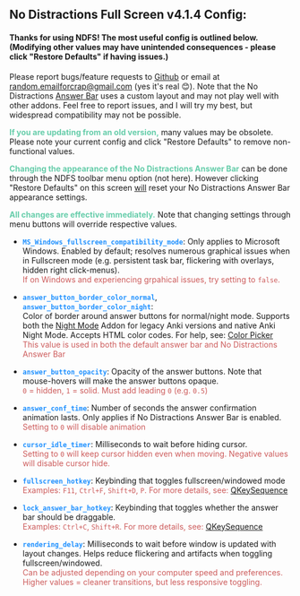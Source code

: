 ## No Distractions Full Screen v4.1.4 Config:

#### Thanks for using NDFS! The most useful config is outlined below. (Modifying other values may have unintended consequences - please click "Restore Defaults" if having issues.)  

  Please report bugs/feature requests to [Github](https://github.com/Quip13/No-Distractions-Full-Screen/issues) or email at random.emailforcrap@gmail.com (yes it's real 😊). Note that the No Distractions <u>Answer Bar</u> uses a custom layout and may not play well with other addons. Feel free to report issues, and I will try my best, but widespread compatibility may not be possible.  

 <b><span style="color:mediumaquamarine">If you are updating from an old version,</span></b> many values may be obsolete. Please note your current config and click "Restore Defaults" to remove non-functional values.  

 <b><span style="color:mediumaquamarine">Changing the appearance of the No Distractions Answer Bar</span></b> can be done through the NDFS toolbar menu option (not here). However clicking "Restore Defaults" on this screen <u>will</u> reset your No Distractions Answer Bar appearance settings.

 <b><span style="color:mediumaquamarine">All changes are effective immediately.</span></b> Note that changing settings through menu buttons will override respective values.  

-  <span style="color:dodgerblue">**`MS_Windows_fullscreen_compatibility_mode`**</span>:
  Only applies to Microsoft Windows. Enabled by default; resolves numerous graphical issues when in Fullscreen mode (e.g. persistent task bar, flickering with overlays, hidden right click-menus).  
  <span style="color:indianred">If on Windows and experiencing grpahical issues, try setting to `false`.</span>

-  <span style="color:dodgerblue">**`answer_button_border_color_normal`**</span>,  
  <span style="color:dodgerblue">**`answer_button_border_color_night`**</span>:  
  Color of border around answer buttons for normal/night mode. Supports both the <u>Night Mode</u> Addon for legacy Anki versions and native Anki Night Mode. Accepts HTML color codes. For help, see: [Color Picker](https://www.hexcolortool.com/#6e6e6e,0.8)  
  <span style="color:indianred">This value is used in both the default answer bar and No Distractions Answer Bar</span> 

-  <span style="color:dodgerblue">**`answer_button_opacity`**</span>: Opacity of the answer buttons. Note that mouse-hovers will make the answer buttons opaque.  
  <span style="color:indianred">`0` = hidden, `1` = solid. Must add leading `0` (e.g. `0.5`)</span>  

-  <span style="color:dodgerblue">**`answer_conf_time`**</span>: Number of seconds the answer confirmation animation lasts. Only applies if No Distractions Answer Bar is enabled.  
  <span style="color:indianred">Setting to `0` will disable animation</span>  

-  <span style="color:dodgerblue">**`cursor_idle_timer`**</span>: Milliseconds to wait before hiding cursor.  
  <span style="color:indianred">Setting to `0` will keep cursor hidden even when moving. Negative values will disable cursor hide.</span>  

-  <span style="color:dodgerblue">**`fullscreen_hotkey`**</span>: Keybinding that toggles fullscreen/windowed mode  
  <span style="color:indianred">Examples:  `F11`,  `Ctrl+F`,  `Shift+D`,  `P`. For more details, see: [QKeySequence](https://doc.qt.io/qtforpython/PySide2/QtGui/QKeySequence.html?highlight=qkeysequence#PySide2.QtGui.QKeySequence)</span>

-  <span style="color:dodgerblue">**`lock_answer_bar_hotkey`**</span>: Keybinding that toggles whether the answer bar should be draggable.  
  <span style="color:indianred">Examples:  `Ctrl+C`,  `Shift+R`. For more details, see: [QKeySequence](https://doc.qt.io/qtforpython/PySide2/QtGui/QKeySequence.html?highlight=qkeysequence#PySide2.QtGui.QKeySequence)</span>

-  <span style="color:dodgerblue">**`rendering_delay`**</span>: Milliseconds to wait before window is updated with layout changes. Helps reduce flickering and artifacts when toggling fullscreen/windowed.  
  <span style="color:indianred">Can be adjusted depending on your computer speed and preferences. Higher values = cleaner transitions, but less responsive toggling.</span>
